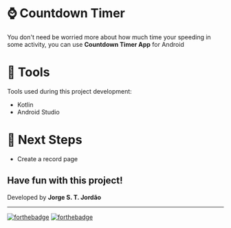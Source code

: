 # ⌚ Countdown Timer

You don't need be worried more about how much time your speeding in some activity, you can use **Countdown Timer App** for Android

# 📌 Tools

Tools used during this project development: 

- Kotlin
- Android Studio

# 🚀 Next Steps 

- Create a record page

## Have fun with this project!

Developed by **Jorge S. T. Jordão**

<hr>

[![forthebadge](https://forthebadge.com/images/badges/made-with-kotlin.svg)](https://forthebadge.com)
[![forthebadge](https://forthebadge.com/images/badges/built-for-android.svg)](https://forthebadge.com)
